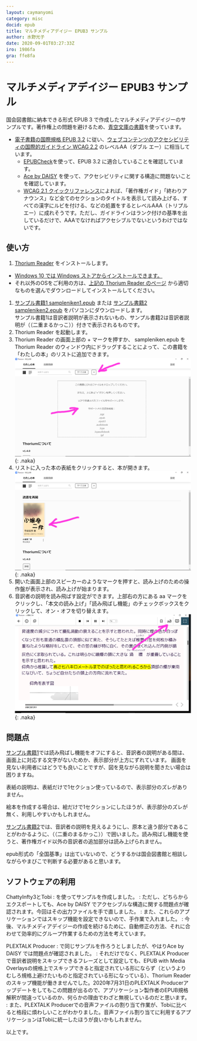 ```yaml
---
layout: caymanyomi
category: misc
docid: epub
title: マルチメディアデイジー EPUB3 サンプル
author: 水野光子
date: 2020-09-01T03:27:33Z
iro: 1986fa
gra: ffe8fa
---
```


# マルチメディアデイジー EPUB3 サンプル

国会図書館に納本できる形式 EPUB 3 で作成したマルチメディアデイジーのサンプルです。著作権上の問題を避けるため、[青空文庫の書籍](https://www.aozora.gr.jp/cards/000042/card2507.html)を使っています。

- [電子書籍の国際規格 EPUB 3.2](https://www.w3.org/publishing/epub3/epub-overview.html) に従い、[ウェブコンテンツのアクセシビリティの国際的ガイドライン WCAG 2.2](https://www.w3.org/TR/WCAG22/) のレベルAA（ダブル エー）に相当しています。
  - [EPUBCheck](https://github.com/w3c/epubcheck)を使って、EPUB 3.2 に適合していることを確認しています。
  - [Ace by DAISY](https://daisy.github.io/ace/getting-started/ace-app/) を使って、アクセシビリティに関する構造に問題ないことを確認しています。
  - [WCAG 2.1 クイックリファレンス](https://www.w3.org/WAI/WCAG21/quickref/)によれば、「著作権ガイド」「終わりアナウンス」など全てのセクションのタイトルを表示して読み上げる、すべての漢字にルビを付ける、などの処置をするとレベルAAA（トリプル エー）に成れそうです。ただし、ガイドラインはランク付けの基準を出しているだけで、AAAでなければアクセシブルでないというわけではないです。


## 使い方

1. [Thorium Reader](https://www.edrlab.org/software/thorium-reader/) をインストールします。
  - [Windows 10 では Windows ストアからインストールできます。](https://www.microsoft.com/ja-jp/p/thorium-reader/9nfzp1g7m2sc?activetab=pivot:overviewtab)
  - それ以外のOSをご利用の方は、[上記の Thorium Reader のページ](https://www.edrlab.org/software/thorium-reader/) から適切なものを選んでダウンロードしてインストールしてください。
1. [サンプル書籍1 sampleniken1.epub](media/epub/sampleniken1.epub) または [サンプル書籍2 sampleniken2.epub](media/epub/sampleniken2.epub) をパソコンにダウンロードします。  
  サンプル書籍1は音訳者説明が表示されないもの、サンプル書籍2は音訳者説明が（（二重まるかっこ））付きで表示されるものです。
1. Thorium Reader を起動します。
1. Thorium Reader の画面上部の + マークを押すか、 sampleniken.epub を Thorium Reader のウィンドウ内にドラッグすることによって、この書籍を「わたしの本」のリストに追加できます。  
  ![Thorium画面1](media/epub/thorium1.png){: .naka}
1. リストに入った本の表紙をクリックすると、本が開きます。  
  ![Thorium画面2](media/epub/thorium2.png){: .naka}
1. 開いた画面上部のスピーカーのようなマークを押すと、読み上げのための操作盤が表示され、読み上げが始まります。
1. 音訳者の説明を読み飛ばす設定ができます。上部右の方にある aa マークをクリックし、「本文の読み上げ」「読み飛ばし機能」のチェックボックスをクリックして、オン・オフを切り替えます。  
  ![Thorium画面3](media/epub/thorium3.png){: .naka}


## 問題点

[サンプル書籍1](media/epub/sampleniken1.epub)では読み飛ばし機能をオフにすると、音訳者の説明がある間は、画面上に対応する文字がないためか、表示部分が上方にずれています。
画面を見ない利用者にはどうでも良いことですが、図を見ながら説明を聞きたい場合は困りますね。

表紙の説明は、表紙だけで1セクション使っているので、表示部分のズレがありません。

絵本を作成する場合は、絵だけで1セクションにしたほうが、表示部分のズレが無く、利用しやすいかもしれません。

[サンプル書籍2](media/epub/sampleniken2.epub)では、音訳者の説明を見えるようにし、原本と違う部分であることがわかるように、（（二重のまるかっこ））で囲いました。読み飛ばし機能を使うと、著作権ガイド以外の音訳者の追加部分は読み上げられません。

epub形式の「全国基準」は出ていないので、どうするかは国会図書館と相談しながらやまびこで判断する必要があると思います。

## ソフトウェアの利用

ChattyInfty3とTobi
: を使ってサンプルを作成しました。
: ただし、どちらからエクスポートしても、Ace by DAISY でアクセシブルな構造に関する問題点が確認されます。今回はその出力ファイルを手で直しました。
: また、これらのアプリケーションではスキップ機能を設定できないので、手作業で入れました。
: 今後、マルチメディアデイジーの作成を続けるために、自動修正の方法、それに合わせて効率的にグループ作業するための方法を考えています。

PLEXTALK Producer
: で同じサンプルを作ろうとしましたが、やはりAce by DAISY では問題点が確認されました。
: それだけでなく、PLEXTALK Producerで音訳者説明をスキップできるフレーズとして設定しても、EPUB with Media Overlaysの規格上でスキップできると指定されている形にならず（というよりむしろ規格上避けたいものと指定されている形になっている）、Thorium Reader のスキップ機能が働きませんでした。2020年7月31日のPLEXTALK Producerアップデートをしてもこの問題が出るので、アプリケーション製作者のEPUB規格解釈が間違っているのか、何らかの理由でわざと無視しているのだと思います。
: また、PLEXTALK Producerでの音声ファイルの割り当て作業が、Tobiに比べると格段に煩わしいことがわかりました。音声ファイル割り当てに利用するアプリケーションはTobiに統一したほうが良いかもしれません。

以上です。

